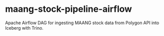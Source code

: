# maang-stock-pipeline-airflow
Apache Airflow DAG for ingesting MAANG stock data from Polygon API into Iceberg with Trino.
